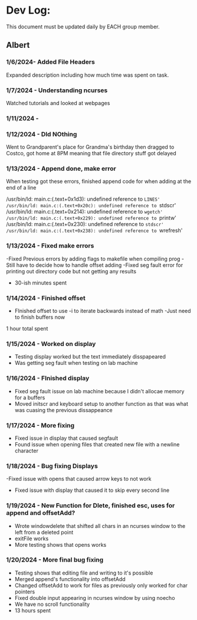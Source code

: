 # Dev Log:

This document must be updated daily by EACH group member.

## Albert

### 1/6/2024- Added File Headers
Expanded description including how much time was spent on task.

### 1/7/2024 - Understanding ncurses
Watched tutorials and looked at webpages

### 1/11/2024 -

###  1/12/2024 - DId NOthing
Went to Grandparent's place for Grandma's birthday then dragged to Costco, got home at 8PM meaning that file directory stuff got delayed

### 1/13/2024 - Append done, make error
When testing got these errors, finished append code for when adding at the end of a line

/usr/bin/ld: main.c:(.text+0x1d3): undefined reference to `LINES'
/usr/bin/ld: main.c:(.text+0x20c): undefined reference to `stdscr'
/usr/bin/ld: main.c:(.text+0x214): undefined reference to `wgetch'
/usr/bin/ld: main.c:(.text+0x229): undefined reference to `printw'
/usr/bin/ld: main.c:(.text+0x230): undefined reference to `stdscr'
/usr/bin/ld: main.c:(.text+0x238): undefined reference to `wrefresh'
### 1/13/2024 - Fixed make errors
-Fixed Previous errors by adding flags to makefile when compiling prog
-Still have to decide how to handle offset adding
-Fixed seg fault error for printing out directory code but not getting any results
- 30-ish minutes spent

### 1/14/2024 - Finished offset
  - FInished offset to use -i to iterate backwards instead of math
  -Just need to finish buffers now

 1 hour total spent

 ### 1/15/2024 - Worked on display
  - Testing display worked but the text immediately disspapeared
  - Was getting seg fault when testing on lab machine

### 1/16/2024 - FInished display
  - Fixed seg fault issue on lab machine because I didn't allocae memory for a buffers  
  - Moved initscr and keyboard setup to another function as that was what was cuasing the previous dissappeance

### 1/17/2024 - More fixing
  - Fixed issue in display that caused segfault
  - Found issue when opening files that created new file with a newline character

### 1/18/2024 - Bug fixing Displays
  -Fixed issue with opens that caused arrow keys to not work
  - Fixed issue with display that caused it to skip every second line

### 1/19/2024 - New Function for Dlete, finished esc, uses for append and offsetAdd?
  - Wrote windowdelete that shifted all chars in an ncurses window to the left from a deleted point
  - exitFile works
  - More testing shows that opens works
### 1/20/2024 - More final bug fixing
  - Testing shows that editing file and writing to it's possible
  - Merged append's functionality into offsetAdd
  - Changed offsetAdd to work for files as previously only worked for char pointers
  - Fixed double input appearing in ncurses window by using noecho
  - We have no scroll functionality
  - 13 hours spent

